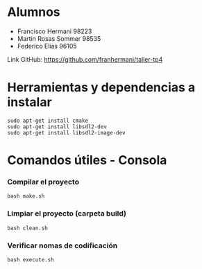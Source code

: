 # Alumnos

- Francisco Hermani		98223
- Martin Rosas Sommer	98535
- Federico Elias 		96105

Link GitHub: https://github.com/franhermani/taller-tp4

# Herramientas y dependencias a instalar

```
sudo apt-get install cmake
sudo apt-get install libsdl2-dev
sudo apt-get install libsdl2-image-dev
```

# Comandos útiles - Consola

### Compilar el proyecto

```
bash make.sh
```

### Limpiar el proyecto (carpeta build)

```
bash clean.sh
```

### Verificar nomas de codificación

```
bash execute.sh
```
